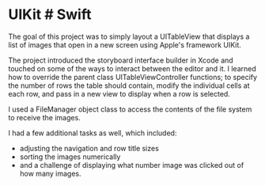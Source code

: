 # UIKit # Swift

The goal of this project was to simply layout a UITableView that displays a list of images that open in a new screen
using Apple's framework UIKit.

The project introduced the storyboard interface builder in Xcode and touched on some of the ways to interact between 
the editor and it. I learned how to override the parent class UITableViewController functions; to specify the number of rows
the table should contain, modify the individual cells at each row, and pass in a new view to display when a row is selected.

I used a FileManager object class to access the contents of the file system to receive the images.

I had a few additional tasks as well, which included:
  - adjusting the navigation and row title sizes
  - sorting the images numerically
  - and a challenge of displaying what number image was clicked
    out of how many images.
